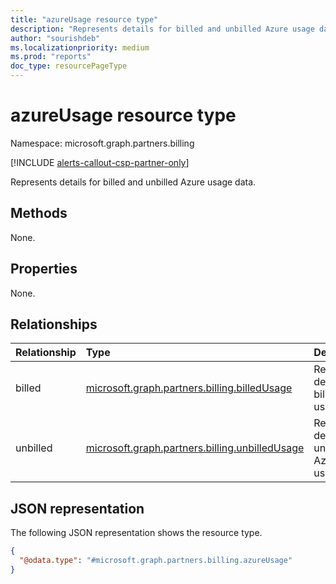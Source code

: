 ```yaml
---
title: "azureUsage resource type"
description: "Represents details for billed and unbilled Azure usage data."
author: "sourishdeb"
ms.localizationpriority: medium
ms.prod: "reports"
doc_type: resourcePageType
---
```


# azureUsage resource type

Namespace: microsoft.graph.partners.billing

[!INCLUDE [alerts-callout-csp-partner-only](../includes/alerts-callout-csp-partner-only.md)]

Represents details for billed and unbilled Azure usage data.

## Methods

None.

## Properties

None.

## Relationships

|Relationship|Type|Description|
|:---|:---|:---|
|billed|[microsoft.graph.partners.billing.billedUsage](partners-billing-billedusage.md)|Represents details for billed Azure usage data.|
|unbilled|[microsoft.graph.partners.billing.unbilledUsage](partners-billing-unbilledusage.md)|Represents details for unbilled Azure usage data.|

## JSON representation

The following JSON representation shows the resource type.

<!-- {
  "blockType": "resource",
  "keyProperty": "id",
  "@odata.type": "microsoft.graph.partners.billing.azureUsage",
  "baseType": "microsoft.graph.entity",
  "openType": false
}
-->
``` json
{
  "@odata.type": "#microsoft.graph.partners.billing.azureUsage"
}
```
